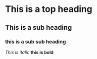 # This is a top heading
## This is a sub heading
### this is a sub sub heading

*This is italic*
**this is bold**
